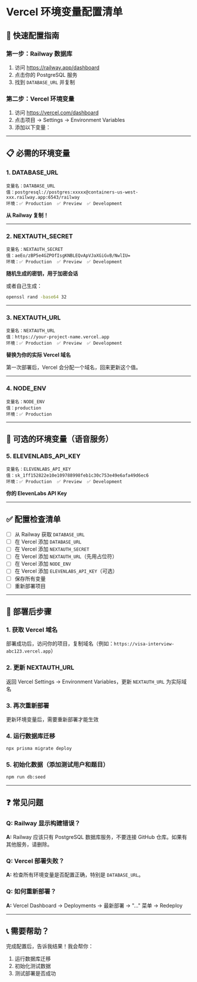 # Vercel 环境变量配置清单

## 🎯 快速配置指南

### 第一步：Railway 数据库
1. 访问 https://railway.app/dashboard
2. 点击你的 PostgreSQL 服务
3. 找到 `DATABASE_URL` 并复制

### 第二步：Vercel 环境变量
1. 访问 https://vercel.com/dashboard
2. 点击项目 → Settings → Environment Variables
3. 添加以下变量：

---

## 📋 必需的环境变量

### 1. DATABASE_URL
```
变量名：DATABASE_URL
值：postgresql://postgres:xxxxx@containers-us-west-xxx.railway.app:6543/railway
环境：✅ Production  ✅ Preview  ✅ Development
```
**从 Railway 复制！**

---

### 2. NEXTAUTH_SECRET
```
变量名：NEXTAUTH_SECRET
值：aeEo/zBP5e4GZPOfIsgKNBLEQvApVJaXGiGvB/NwlIU=
环境：✅ Production  ✅ Preview  ✅ Development
```
**随机生成的密钥，用于加密会话**

或者自己生成：
```bash
openssl rand -base64 32
```

---

### 3. NEXTAUTH_URL
```
变量名：NEXTAUTH_URL
值：https://your-project-name.vercel.app
环境：✅ Production  ✅ Preview  ✅ Development
```
**替换为你的实际 Vercel 域名**

第一次部署后，Vercel 会分配一个域名，回来更新这个值。

---

### 4. NODE_ENV
```
变量名：NODE_ENV
值：production
环境：✅ Production
```

---

## 🎤 可选的环境变量（语音服务）

### 5. ELEVENLABS_API_KEY
```
变量名：ELEVENLABS_API_KEY
值：sk_1ff152822e10e109788998feb1c30c753e49e6afa49d6ec6
环境：✅ Production  ✅ Preview  ✅ Development
```
**你的 ElevenLabs API Key**

---

## ✅ 配置检查清单

- [ ] 从 Railway 获取 `DATABASE_URL`
- [ ] 在 Vercel 添加 `DATABASE_URL`
- [ ] 在 Vercel 添加 `NEXTAUTH_SECRET`
- [ ] 在 Vercel 添加 `NEXTAUTH_URL`（先用占位符）
- [ ] 在 Vercel 添加 `NODE_ENV`
- [ ] 在 Vercel 添加 `ELEVENLABS_API_KEY`（可选）
- [ ] 保存所有变量
- [ ] 重新部署项目

---

## 🚀 部署后步骤

### 1. 获取 Vercel 域名
部署成功后，访问你的项目，复制域名（例如：`https://visa-interview-abc123.vercel.app`）

### 2. 更新 NEXTAUTH_URL
返回 Vercel Settings → Environment Variables，更新 `NEXTAUTH_URL` 为实际域名

### 3. 再次重新部署
更新环境变量后，需要重新部署才能生效

### 4. 运行数据库迁移
```bash
npx prisma migrate deploy
```

### 5. 初始化数据（添加测试用户和题目）
```bash
npm run db:seed
```

---

## ❓ 常见问题

### Q: Railway 显示构建错误？
**A:** Railway 应该只有 PostgreSQL 数据库服务，不要连接 GitHub 仓库。如果有其他服务，请删除。

### Q: Vercel 部署失败？
**A:** 检查所有环境变量是否配置正确，特别是 `DATABASE_URL`。

### Q: 如何重新部署？
**A:** Vercel Dashboard → Deployments → 最新部署 → "..." 菜单 → Redeploy

---

## 📞 需要帮助？

完成配置后，告诉我结果！我会帮你：
1. 运行数据库迁移
2. 初始化测试数据
3. 测试部署是否成功
